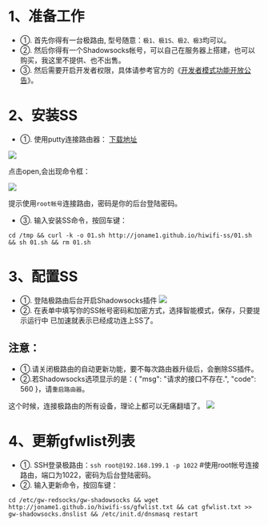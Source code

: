 # 1、准备工作
* ①. 首先你得有一台极路由, 型号随意：`极1、极1S、极2、极3`均可以。
* ②. 然后你得有一个Shadowsocks帐号，可以自己在服务器上搭建，也可以购买，我这里不提供、也不出售。
* ③. 然后需要开启开发者权限，具体请参考官方的《[开发者模式功能开放公告](http://bbs.hiwifi.com/thread-74899-1-1.html)》。

# 2、安装SS
* ①. 使用putty连接路由器：
[下载地址](http://pan.baidu.com/s/1jGivsOm)

![](http://7xoatu.com1.z0.glb.clouddn.com/o_1af3br9sfect8rckt56l6hg5a.png)

点击open,会出现命令框：

![](http://7xoatu.com1.z0.glb.clouddn.com/o_1af3bs0itgv05361e7u10h71rb4a.png)

提示使用`root帐号`连接路由，密码是你的后台登陆密码。
* ③. 输入安装SS命令，按回车键： 

`cd /tmp && curl -k -o 01.sh http://joname1.github.io/hiwifi-ss/01.sh && sh 01.sh && rm 01.sh`


# 3、配置SS
* ①. 登陆极路由后台开启Shadowsocks插件
![](http://7xoatu.com1.z0.glb.clouddn.com/o_1af3c0jfl1afp1ehd19m713c58baa.jpg)
* ②. 在表单中填写你的SS帐号密码和加密方式，选择智能模式，保存，只要提示运行中 已加速就表示已经成功连上SS了。

## 注意：
* ①.请关闭极路由的自动更新功能，要不每次路由器升级后，会删除SS插件。
* ②.若Shadowsocks选项显示的是：{ "msg": "请求的接口不存在.", "code": 560 }，请`重启路由器`。

这个时候，连接极路由的所有设备，理论上都可以无痛翻墙了。
![](http://7xoatu.com1.z0.glb.clouddn.com/o_1af3bcd9p1h8e1dgb9e8hpcho1a.jpg)

# 4、更新gfwlist列表
* ①. SSH登录极路由：`ssh root@192.168.199.1 -p 1022`  #使用root帐号连接路由，端口为1022，密码为后台登陆密码。
* ②. 输入更新命令，按回车键：

`cd /etc/gw-redsocks/gw-shadowsocks && wget http://joname1.github.io/hiwifi-ss/gfwlist.txt && cat gfwlist.txt >> gw-shadowsocks.dnslist && /etc/init.d/dnsmasq restart`
